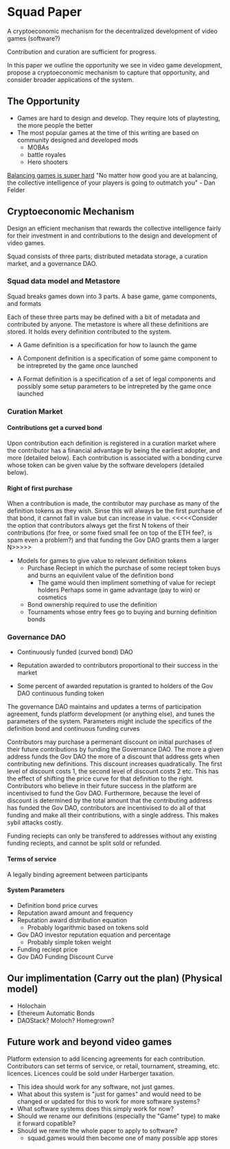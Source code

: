 # Squad Paper

A cryptoeconomic mechanism for the decentralized development of video
games (software?)

Contribution and curation are sufficient for progress.

In this paper we outline the opportunity we see in video game
development, propose a cryptoeconomic mechanism to capture that
opportunity, and consider broader applications of the system.

## The Opportunity

* Games are hard to design and develop. They require lots of
  playtesting, the more people the better
* The most popular games at the time of this writing are based on community
  designed and developed mods
  * MOBAs
  * battle royales
  * Hero shooters

[Balancing games is super hard](https://www.gamasutra.com/blogs/DanFelder/20151012/251443/Design_101_Balancing_Games.php)
"No matter how good you are at balancing, the collective intelligence of your
players is going to outmatch you" - Dan Felder

## Cryptoeconomic Mechanism

Design an efficient mechanism that rewards the collective intelligence
fairly for their investment in and contributions to the design and
development of video games.

Squad consists of three parts; distributed metadata storage, a
curation market, and a governance DAO.

### Squad data model and Metastore

Squad breaks games down into 3 parts. A base game, game components,
and formats

Each of these three parts may be defined with a bit of metadata and
contributed by anyone. The metastore is where all these definitions
are stored. It holds every definition contributed to the system.

* A Game definition is a specification for how to launch the game

* A Component definition is a specification of some game component to
  be intrepreted by the game once launched

* A Format definition is a specification of a set of legal components
  and possibly some setup parameters to be intrepreted by the game
  once launched

### Curation Market

#### Contributions get a curved bond

Upon contribution each definition is registered in a curation market
where the contributor has a financial advantage by being the earliest
adopter, and more (detailed below). Each contribution is associated
with a bonding curve whose token can be given value by the software
developers (detailed below).

#### Right of first purchase

When a contribution is made, the contributor may purchase as many of
the definition tokens as they wish. Sinse this will always be the
first purchase of that bond, it cannot fall in value but can increase
in value. <<<<<Consider the option that contributors always get the first
N tokens of their contributions (for free, or some fixed small fee on
top of the ETH fee?, is spam even a problem?) and that funding the Gov
DAO grants them a larger N>>>>>

* Models for games to give value to relevant definition tokens
  * Purchase Reciept in which the purchase of some reciept token buys and burns
    an equivilent value of the definition bond
    * The game would then impliment something of value for reciept holders
      Perhaps some in game advantage (pay to win) or cosmetics
  * Bond ownership required to use the definition
  * Tournaments whose entry fees go to buying and burning definition bonds

### Governance DAO

* Continuously funded (curved bond) DAO

* Reputation awarded to contributors proportional to their success in
  the market

* Some percent of awarded reputation is granted to holders of the Gov
  DAO continuous funding token

The governance DAO maintains and updates a terms of participation agreement,
funds platform development (or anything else), and tunes the parameters of the
system. Parameters might include the specifics of the definition bond and
continuous funding curves

Contributors may purchase a permenant discount on initial purchases of
their future contributions by funding the Governance DAO. The more a
given address funds the Gov DAO the more of a discount that address
gets when contributing new definitions. This discount increases
quadratically. The first level of discount costs 1, the second level
of discount costs 2 etc. This has the effect of shifting the price
curve for that definition to the right. Contributors who believe in
their future success in the platform are incentivised to fund the Gov
DAO. Furthermore, because the level of discount is determined by the
total amount that the contributing address has funded the Gov DAO,
contributors are incentivised to do all of that funding and make all
their contributions, with a single address. This makes sybil attacks
costly.

Funding reciepts can only be transfered to addresses without any
existing funding reciepts, and cannot be split sold or refunded.

#### Terms of service

A legally binding agreement between participants

#### System Parameters

* Definition bond price curves
* Reputation award amount and frequency
* Reputation award distribution equation
  * Probably logarithmic based on tokens sold
* Gov DAO investor reputation equation and percentage
  * Probably simple token weight
* Funding reciept price
* Gov DAO Funding Discount Curve

## Our implimentation (Carry out the plan) (Physical model)

* Holochain
* Ethereum Automatic Bonds
* DAOStack? Moloch? Homegrown?

## Future work and beyond video games

Platform extension to add licencing agreements for each
contribution. Contributors can set terms of service, or retail,
tournament, streaming, etc. licences. Licences could be sold under
Harberger taxation.

* This idea should work for any software, not just games.
* What about this system is "just for games" and would need to be changed or
  updated for this to work for more software systems?
* What software systems does this simply work for now?
* Should we rename our definitions (especially the "Game" type) to make it
  forward copatible?
* Should we rewrite the whole paper to apply to software?
  * squad.games would then become one of many possible app stores
